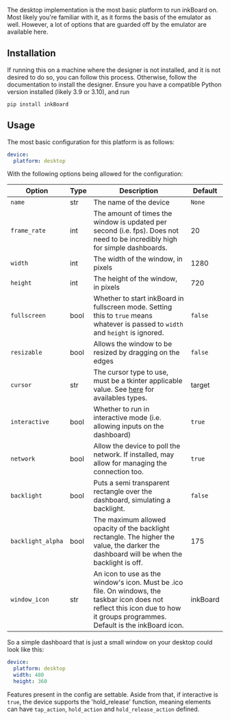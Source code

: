 
The desktop implementation is the most basic platform to run inkBoard on. Most likely you're familiar with it, as it forms the basis of the emulator as well. However, a lot of options that are guarded off by the emulator are available here.

## Installation

If running this on a machine where the designer is not installed, and it is not desired to do so, you can follow this process. Otherwise, follow the documentation to install the designer.
Ensure you have a compatible Python version installed (likely 3.9 or 3.10), and run
```console
pip install inkBoard
```

## Usage

The most basic configuration for this platform is as follows:

```yaml
device:
  platform: desktop
```

With the following options being allowed for the configuration:

| Option            | Type | Description                                                                                                                                                                    | Default  |
|-------------------|------|--------------------------------------------------------------------------------------------------------------------------------------------------------------------------------|----------|
| `name`            | str  | The name of the device                                                                                                                                                         | `None`   |
| `frame_rate`      | int  | The amount of times the window is updated per second (i.e. fps).  Does not need to be incredibly high for simple dashboards.                                                   | 20       |
| `width`           | int  | The width of the window, in pixels                                                                                                                                             | 1280     |
| `height`          | int  | The height of the window, in pixels                                                                                                                                            | 720      |
| `fullscreen`      | bool | Whether to start inkBoard in fullscreen mode.  Setting this to `true` means whatever is passed to `width` and `height` is ignored.                                             | `false`  |
| `resizable`       | bool | Allows the window to be resized by dragging on the edges                                                                                                                       | `false`  |
| `cursor`          | str  | The cursor type to use, must be a tkinter applicable value. See [here](https://anzeljg.github.io/rin2/book2/2405/docs/tkinter/cursors.html) for availables types.                                                                                 | target   |
| `interactive`     | bool | Whether to run in interactive mode (i.e. allowing inputs on the dashboard)                                                                                                     | `true`   |
| `network`         | bool | Allow the device to poll the network. If installed, may allow for managing the connection too.                                                                                 | `true`   |
| `backlight`       | bool | Puts a semi transparent rectangle over the dashboard, simulating a backlight.                                                                                                  | `false`  |
| `backlight_alpha` | bool | The maximum allowed opacity of the backlight rectangle. The higher the value, the darker the dashboard will be when the backlight is off.                                      | 175      |
| `window_icon`     | str  | An icon to use as the window's icon. Must be .ico file. On windows, the taskbar icon does not reflect this icon due to how it groups programmes. Default is the inkBoard icon. | inkBoard |

So a simple dashboard that is just a small window on your desktop could look like this:

```yaml
device:
  platform: desktop
  width: 480
  height: 360
```

Features present in the config are settable. Aside from that, if interactive is `true`, the device supports the 'hold_release' function, meaning elements can have `tap_action`, `hold_action` and `hold_release_action` defined.
